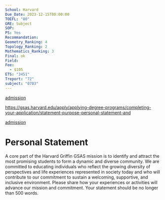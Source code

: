 ```yaml
---
School: Harvard
Due_Date: 2023-12-15T00:00:00
TOEFL: "80"
GRE: Subject
SOP: 
PS: Yes
Recommandation: 
Geometry_Ranking: 4
Topology_Ranking: 2
Mathematics_Ranking: 3
Final: ok
Field: 
Fee:
  - $105
ETS: "3451"
Treport: "72"
subject: "0703"
---
```

[admission](https://www.math.harvard.edu/graduate/admissions/)

https://gsas.harvard.edu/apply/applying-degree-programs/completing-your-application/statement-purpose-personal-statement-and

[admission](https://apply.gsas.harvard.edu/apply/?sr=1189b2ce-1fc6-4e62-80d1-f4b43af7b7aa&_gl=1*2qe0ce*_ga*Njk0Njg0MjU4LjE3MDA5MDM1MTg.*_ga_MN44P5KS85*MTcwMDkwNDA0Mi4xLjEuMTcwMDkwNDA1MS41MS4wLjA.)

# Personal Statement

A core part of the Harvard Griffin GSAS mission is to identify and attract the most promising students to form a dynamic and diverse community. We are committed to educating individuals who reflect the growing diversity of perspectives and life experiences represented in society today and who will contribute to our commitment to sustain a welcoming, supportive, and inclusive environment. Please share how your experiences or activities will advance our mission and commitment. Your statement should be no longer than 500 words.